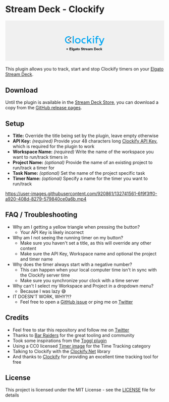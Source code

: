 # Stream Deck - Clockify

![Clockify + Elgato Stream Deck](Docs/Clockify-GitHub-Banner.png)

This plugin allows you to track, start and stop Clockify timers on your [Elgato Stream Deck](https://www.elgato.com/en/stream-deck).

## Download

Until the plugin is available in the [Stream Deck Store](https://apps.elgato.com/plugins), you can download a copy from the [GitHub release pages](https://github.com/eXpl0it3r/streamdeck-clockify/releases/latest).

## Setup

- **Title:** Override the title being set by the plugin, leave empty otherwise
- **API Key:** *(required)* Provide your 48 characters long [Clockify API Key](https://clockify.me/user/settings), which is required for the plugin to work
- **Workspace Name:** *(required)* Write the name of the workspace you want to run/track timers in
- **Project Name:** *(optional)* Provide the name of an existing project to run/track a timer for
- **Task Name:** *(optional)* Set the name of the project specific task
- **Timer Name:** *(optional)* Specify a name for the timer you want to run/track

https://user-images.githubusercontent.com/920861/132741561-6f9f3ff0-a920-408d-8279-579840ce0a6b.mp4

## FAQ / Troubleshooting

- Why am I getting a yellow triangle when pressing the button?
  - Your API Key is likely incorrect
- Why am I not seeing the running timer on my button?
  - Make sure you haven't set a title, as this will override any other content
  - Make sure the API Key, Workspace name and optional the project and timer name 
- Why does the timer always start with a negative number?
  - This can happen when your local computer time isn't in sync with the Clockify server time
  - Make sure you synchronize your clock with a time server
- Why can't I select my Workspace and Project in a dropdown menu?
  - Because I was lazy 😅
- IT DOESN'T WORK, WHY?!?
  - Feel free to open a [GitHub issue](https://github.com/eXpl0it3r/streamdeck-clockify/issues) or ping me on [Twitter](https://twitter.com/DarkCisum)

## Credits

- Feel free to star this repository and follow me on [Twitter](https://twitter.com/DarkCisum)
- Thanks to [Bar Raiders](https://barraider.com/) for the great tooling and community
- Took some inspirations from the [Toggl plugin](https://github.com/tobimori/streamdeck-toggl)
- Using a CC0 licensed [Timer image](https://www.svgrepo.com/svg/23258/timer) for the Time Tracking category
- Talking to Clockify with the [Clockify.Net](https://github.com/Morasiu/Clockify.Net) library
- And thanks to [Clockify](https://clockify.me/) for providing an excellent time tracking tool for free

## License

This project is licensed under the MIT License - see the [LICENSE](LICENSE) file for details